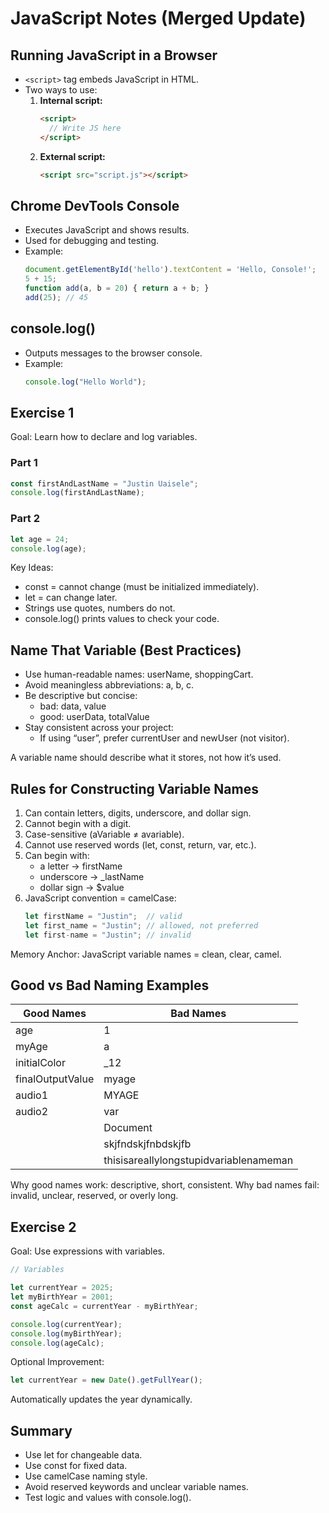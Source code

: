 # JavaScript Notes (Merged Update)

## Running JavaScript in a Browser
- `<script>` tag embeds JavaScript in HTML.
- Two ways to use:
  1. **Internal script:**
     ```html
     <script>
       // Write JS here
     </script>
     ```
  2. **External script:**
     ```html
     <script src="script.js"></script>
     ```

## Chrome DevTools Console
- Executes JavaScript and shows results.
- Used for debugging and testing.
- Example:
  ```js
  document.getElementById('hello').textContent = 'Hello, Console!';
  5 + 15;
  function add(a, b = 20) { return a + b; }
  add(25); // 45
  ```

## console.log()
- Outputs messages to the browser console.
- Example:
  ```js
  console.log("Hello World");
  ```

## Exercise 1
Goal: Learn how to declare and log variables.

### Part 1
```js
const firstAndLastName = "Justin Uaisele";
console.log(firstAndLastName);
```

### Part 2
```js
let age = 24;
console.log(age);
```

Key Ideas:
- const = cannot change (must be initialized immediately).
- let = can change later.
- Strings use quotes, numbers do not.
- console.log() prints values to check your code.

## Name That Variable (Best Practices)

- Use human-readable names: userName, shoppingCart.
- Avoid meaningless abbreviations: a, b, c.
- Be descriptive but concise:
  - bad: data, value
  - good: userData, totalValue
- Stay consistent across your project:
  - If using “user”, prefer currentUser and newUser (not visitor).

A variable name should describe what it stores, not how it’s used.

## Rules for Constructing Variable Names

1. Can contain letters, digits, underscore, and dollar sign.
2. Cannot begin with a digit.
3. Case-sensitive (aVariable ≠ avariable).
4. Cannot use reserved words (let, const, return, var, etc.).
5. Can begin with:
   - a letter → firstName
   - underscore → _lastName
   - dollar sign → $value
6. JavaScript convention = camelCase:
   ```js
   let firstName = "Justin";  // valid
   let first_name = "Justin"; // allowed, not preferred
   let first-name = "Justin"; // invalid
   ```

Memory Anchor:
JavaScript variable names = clean, clear, camel.

## Good vs Bad Naming Examples

| Good Names | Bad Names |
|-------------|-----------|
| age | 1 |
| myAge | a |
| initialColor | _12 |
| finalOutputValue | myage |
| audio1 | MYAGE |
| audio2 | var |
| | Document |
| | skjfndskjfnbdskjfb |
| | thisisareallylongstupidvariablenameman |

Why good names work: descriptive, short, consistent.
Why bad names fail: invalid, unclear, reserved, or overly long.

## Exercise 2
Goal: Use expressions with variables.

```js
// Variables

let currentYear = 2025;
let myBirthYear = 2001;
const ageCalc = currentYear - myBirthYear;

console.log(currentYear);
console.log(myBirthYear);
console.log(ageCalc);
```

Optional Improvement:
```js
let currentYear = new Date().getFullYear();
```
Automatically updates the year dynamically.

## Summary
- Use let for changeable data.
- Use const for fixed data.
- Use camelCase naming style.
- Avoid reserved keywords and unclear variable names.
- Test logic and values with console.log().
